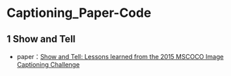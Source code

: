 # Captioning_Paper-Code

## 1 Show and Tell
- paper：[Show and Tell: Lessons learned from the 2015 MSCOCO Image Captioning Challenge](https://arxiv.org/abs/1609.06647v1)

  